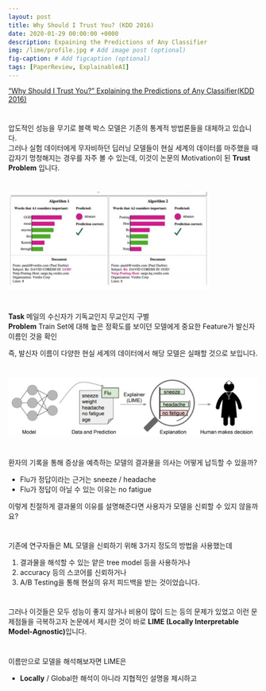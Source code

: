 ```yaml
---
layout: post
title: Why Should I Trust You? (KDD 2016)
date: 2020-01-29 00:00:00 +0000
description: Expaining the Predictions of Any Classifier
img: /lime/profile.jpg # Add image post (optional)
fig-caption: # Add figcaption (optional)
tags: [PaperReview, ExplainableAI]
---
```


[“Why Should I Trust You?” Explaining the Predictions of Any Classifier(KDD 2016)](https://www.kdd.org/kdd2016/papers/files/rfp0573-ribeiroA.pdf)  
   
#     
  
    
    
  
  
  
압도적인 성능을 무기로 블랙 박스 모델은 기존의 통계적 방법론들을 대체하고 있습니다.  
그러나 실험 데이터에게 무자비하던 딥러닝 모델들이 현실 세계의 데이터를 마주했을 때 갑자기 멍청해지는 경우를 자주 볼 수 있는데, 이것이 논문의 Motivation이 된 <b>Trust Problem</b> 입니다.  
#  
  
  
![](/assets/img/lime/limeone.jpg)  
#  
  
  
<b>Task</b> 메일의 수신자가 기독교인지 무교인지 구별  
<b>Problem</b> Train Set에 대해 높은 정확도를 보이던 모델에게 중요한 Feature가 발신자 이름인 것을 확인 
  
즉, 발신자 이름이 다양한 현실 세계의 데이터에서 해당 모델은 실패할 것으로 보입니다.  
# 
  
  
![](/assets/img/lime/limetwo.jpg)    
#  
환자의 기록을 통해 증상을 예측하는 모델의 결과물을 의사는 어떻게 납득할 수 있을까?  
  
  
- Flu가 정답이라는 근거는 sneeze / headache  
- Flu가 정답이 아닐 수 있는 이유는 no fatigue  
  
  
이렇게 친절하게 결과물의 이유를 설명해준다면 사용자가 모델을 신뢰할 수 있지 않을까요?  
#  
  
  
기존에 연구자들은 ML 모델을 신뢰하기 위해 3가지 정도의 방법을 사용했는데  
  
1. 결과물을 해석할 수 있는 얕은 tree model 등을 사용하거나  
2. accuracy 등의 스코어를 신뢰하거나  
3. A/B Testing을 통해 현실의 유저 피드백을 받는 것이었습니다.  
#  
  
  
그러나 이것들은 모두 성능이 좋지 않거나 비용이 많이 드는 등의 문제가 있었고 이런 문제점들을 극복하고자 논문에서 제시한 것이 바로 <b>LIME (Locally Interpretable Model-Agnostic)</b>입니다.  
#  
  
  
이름만으로 모델을 해석해보자면 LIME은  
- <b>Locally</b> / Global한 해석이 아니라 지협적인 설명을 제시하고





